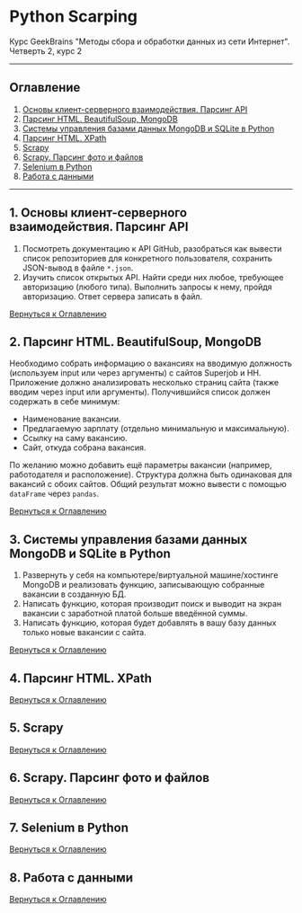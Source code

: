 # Python Scarping
Курс GeekBrains "Методы сбора и обработки данных из сети Интернет". Четверть 2, курс 2
___
## Оглавление<a class="anchor" id="contents"></a>

1. [Основы клиент-серверного взаимодействия\. Парсинг API](#lesson_1)
2. [Парсинг HTML\. BeautifulSoup, MongoDB](#lesson_2)
3. [Системы управления базами данных MongoDB и SQLite в Python](#lesson_3)
4. [Парсинг HTML\. XPath](#lesson_4)
5. [Scrapy](#lesson_5)
6. [Scrapy\. Парсинг фото и файлов](#lesson_6)
7. [Selenium в Python](#lesson_7)
8. [Работа с данными](#lesson_8)
____
## 1\. Основы клиент-серверного взаимодействия\. Парсинг API<a class="anchor" id="lesson_1"></a>
1. Посмотреть документацию к API GitHub, разобраться как вывести список репозиториев для конкретного пользователя, сохранить JSON-вывод в файле `*.json`.
2. Изучить список открытых API. Найти среди них любое, требующее авторизацию (любого типа). Выполнить запросы к нему, пройдя авторизацию. Ответ сервера записать в файл.

[Вернуться к Оглавлению](#contents)

## 2\. Парсинг HTML\. BeautifulSoup, MongoDB<a class="anchor" id="lesson_2"></a>
Необходимо собрать информацию о вакансиях на вводимую должность (используем input или через аргументы) с сайтов Superjob и HH. Приложение должно анализировать несколько страниц сайта (также вводим через input или аргументы). Получившийся список должен содержать в себе минимум:
- Наименование вакансии.
- Предлагаемую зарплату (отдельно минимальную и максимальную).
- Ссылку на саму вакансию.
- Сайт, откуда собрана вакансия.

По желанию можно добавить ещё параметры вакансии (например, работодателя и расположение). Структура должна быть одинаковая для вакансий с обоих сайтов. Общий результат можно вывести с помощью `dataFrame` через `pandas`.

[Вернуться к Оглавлению](#contents)

## 3\. Системы управления базами данных MongoDB и SQLite в Python<a class="anchor" id="lesson_3"></a>
1. Развернуть у себя на компьютере/виртуальной машине/хостинге MongoDB и реализовать функцию, записывающую собранные вакансии в созданную БД.
2. Написать функцию, которая производит поиск и выводит на экран вакансии с заработной платой больше введённой суммы.
3. Написать функцию, которая будет добавлять в вашу базу данных только новые вакансии с сайта.

[Вернуться к Оглавлению](#contents)

## 4\. Парсинг HTML\. XPath<a class="anchor" id="lesson_4"></a>

[Вернуться к Оглавлению](#contents)

## 5\. Scrapy<a class="anchor" id="lesson_5"></a>

[Вернуться к Оглавлению](#contents)

## 6\. Scrapy\. Парсинг фото и файлов<a class="anchor" id="lesson_6"></a>

[Вернуться к Оглавлению](#contents)

## 7\. Selenium в Python<a class="anchor" id="lesson_7"></a>

[Вернуться к Оглавлению](#contents)

## 8\. Работа с данными<a class="anchor" id="lesson_8"></a>

[Вернуться к Оглавлению](#contents)
